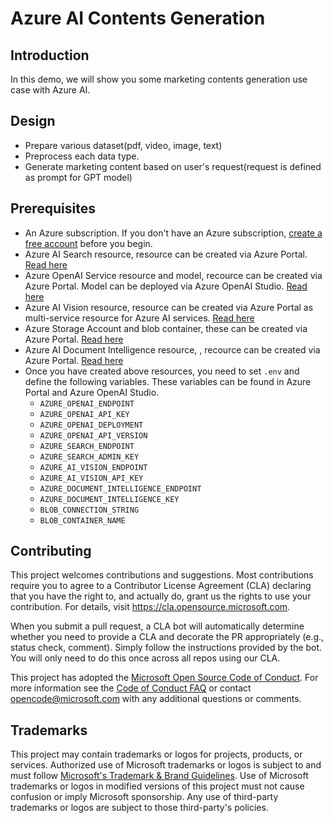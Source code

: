 # Azure AI Contents Generation

## Introduction

In this demo, we will show you some marketing contents generation use case with Azure AI.

## Design

- Prepare various dataset(pdf, video, image, text)
- Preprocess each data type.
- Generate marketing content based on user's request(request is defined as prompt for GPT model)

## Prerequisites

- An Azure subscription. If you don't have an Azure subscription, [create a free account](https://aka.ms/AMLFree) before you begin.
- Azure AI Search resource, resource can be created via Azure Portal. [Read here](hhttps://learn.microsoft.com/eu-es/azure/search/search-create-service-portal)
- Azure OpenAI Service resource and model, recource can be created via Azure Portal. Model can be deployed via Azure OpenAI Studio. [Read here](https://learn.microsoft.com/eu-es/azure/ai-services/openai/how-to/create-resource?pivots=web-portal)
- Azure AI Vision resource, resource can be created via Azure Portal as multi-service resource for Azure AI services. [Read here](https://learn.microsoft.com/en-us/azure/ai-services/multi-service-resource?tabs=linux&pivots=azportal)
- Azure Storage Account and blob container, these can be created via Azure Portal. [Read here](https://learn.microsoft.com/eu-es/azure/storage/blobs/blob-containers-portal)
- Azure AI Document Intelligence resource, , recource can be created via Azure Portal. [Read here](https://learn.microsoft.com/en-us/azure/ai-services/document-intelligence/how-to-guides/use-sdk-rest-api?view=doc-intel-4.0.0&tabs=windows&pivots=programming-language-python)
- Once you have created above resources, you need to set `.env` and define the following variables. These variables can be found in Azure Portal and Azure OpenAI Studio.
  - `AZURE_OPENAI_ENDPOINT`
  - `AZURE_OPENAI_API_KEY`
  - `AZURE_OPENAI_DEPLOYMENT`
  - `AZURE_OPENAI_API_VERSION`
  - `AZURE_SEARCH_ENDPOINT`
  - `AZURE_SEARCH_ADMIN_KEY`
  - `AZURE_AI_VISION_ENDPOINT`
  - `AZURE_AI_VISION_API_KEY`
  - `AZURE_DOCUMENT_INTELLIGENCE_ENDPOINT`
  - `AZURE_DOCUMENT_INTELLIGENCE_KEY`
  - `BLOB_CONNECTION_STRING`
  - `BLOB_CONTAINER_NAME`

## Contributing

This project welcomes contributions and suggestions.  Most contributions require you to agree to a
Contributor License Agreement (CLA) declaring that you have the right to, and actually do, grant us
the rights to use your contribution. For details, visit https://cla.opensource.microsoft.com.

When you submit a pull request, a CLA bot will automatically determine whether you need to provide
a CLA and decorate the PR appropriately (e.g., status check, comment). Simply follow the instructions
provided by the bot. You will only need to do this once across all repos using our CLA.

This project has adopted the [Microsoft Open Source Code of Conduct](https://opensource.microsoft.com/codeofconduct/).
For more information see the [Code of Conduct FAQ](https://opensource.microsoft.com/codeofconduct/faq/) or
contact [opencode@microsoft.com](mailto:opencode@microsoft.com) with any additional questions or comments.

## Trademarks

This project may contain trademarks or logos for projects, products, or services. Authorized use of Microsoft 
trademarks or logos is subject to and must follow 
[Microsoft's Trademark & Brand Guidelines](https://www.microsoft.com/en-us/legal/intellectualproperty/trademarks/usage/general).
Use of Microsoft trademarks or logos in modified versions of this project must not cause confusion or imply Microsoft sponsorship.
Any use of third-party trademarks or logos are subject to those third-party's policies.
